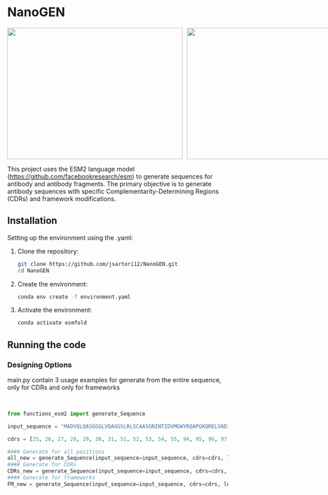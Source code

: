 # NanoGEN

<div style="display: flex; justify-content: flex-start;">
  <img src="https://media.giphy.com/media/OAyIxZwcW1ZwKW8V2P/giphy.gif" height="300" width="400" style="margin-right: 10px;" />
  <img src="https://media.giphy.com/media/Q7z1lwDHFZBOASkIDD/giphy.gif" height="300" width="400"/>
</div>


This project uses the ESM2 language model (https://github.com/facebookresearch/esm) to generate sequences for antibody and antibody fragments. The primary objective is to generate antibody sequences with specific Complementarity-Determining Regions (CDRs) and framework modifications.

## Installation
Setting up the environment using the .yaml:
<br />

1. Clone the repository:
    ```sh
    git clone https://github.com/jsartori12/NanoGEN.git
    cd NanoGEN
    ```
2. Create the environment:
    ```sh
    conda env create -f environment.yaml
    ```
3. Activate the environment:
    ```sh
    conda activate esmfold
    ```

## Running the code

### Designing Options
main.py contain 3 usage examples for generate from the entire sequence, only for CDRs and only for frameworks

<br />

```python
from functions_esm2 import generate_Sequence

input_sequence = "MADVQLQASGGGLVQAGGSLRLSCAASGNINTIDVMGWYRQAPGKQRELVADITRLASANYADSVKGRFTISRDNAKNTVYLQMNNLEPKDTAVYYCAQWILSTDHSYMHYWGQGTQVTVTVSS"

cdrs = [25, 26, 27, 28, 29, 30, 31, 51, 52, 53, 54, 55, 94, 95, 96, 97, 98, 99, 100, 101, 102, 103, 104, 105]

#### Generate for all positions
all_new = generate_Sequence(input_sequence=input_sequence, cdrs=cdrs, loc="all")
#### Generate for CDRs
CDRs_new = generate_Sequence(input_sequence=input_sequence, cdrs=cdrs, loc="cdr")
#### Generate for frameworks
FM_new = generate_Sequence(input_sequence=input_sequence, cdrs=cdrs, loc="fm")

```

